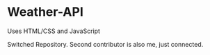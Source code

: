 # Weather-API
Uses HTML/CSS and JavaScript

Switched Repository.
Second contributor is also me, just connected.
